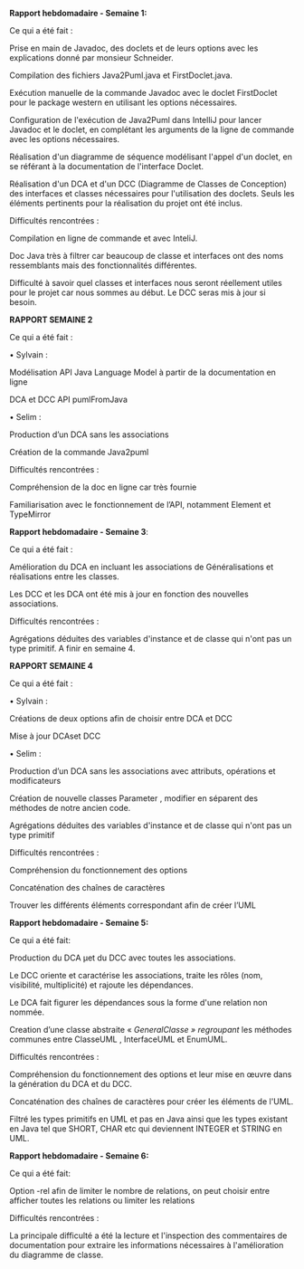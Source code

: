 ﻿
**Rapport hebdomadaire - Semaine 1:**

Ce qui a été fait :

Prise en main de Javadoc, des doclets et de leurs options avec les explications donné par monsieur Schneider.

Compilation des fichiers Java2Puml.java et FirstDoclet.java.

Exécution manuelle de la commande Javadoc avec le doclet FirstDoclet pour le package western en utilisant les options nécessaires.

Configuration de l'exécution de Java2Puml dans IntelliJ pour lancer Javadoc et le doclet, en complétant les arguments de la ligne de commande avec les options nécessaires.

Réalisation d'un diagramme de séquence modélisant l'appel d'un doclet, en se référant à la documentation de l'interface Doclet.

Réalisation d'un DCA et d'un DCC (Diagramme de Classes de Conception) des interfaces et classes nécessaires pour l'utilisation des doclets. Seuls les éléments pertinents pour la réalisation du projet ont été inclus.

Difficultés rencontrées :

Compilation en ligne de commande et avec InteliJ.

Doc Java très à filtrer car beaucoup de classe et interfaces ont des noms ressemblants mais des fonctionnalités différentes.

Difficulté à savoir quel classes et interfaces nous seront réellement utiles pour le projet car nous sommes au début. Le DCC seras mis à jour si besoin. 


**RAPPORT SEMAINE 2**

Ce qui a été fait : 

•    Sylvain :

Modélisation API Java Language Model à partir de la documentation en ligne

DCA et DCC API pumlFromJava

•    Selim : 

Production d’un DCA sans les associations

Création de la commande Java2puml

Difficultés rencontrées :

Compréhension de la doc en ligne car très fournie

Familiarisation avec le fonctionnement de l’API, notamment Element et TypeMirror


**Rapport hebdomadaire - Semaine 3**:

Ce qui a été fait :

Amélioration du DCA en incluant les associations de Généralisations et réalisations entre les classes.

Les DCC et les DCA ont été mis à jour en fonction des nouvelles associations.

Difficultés rencontrées :

Agrégations déduites des variables d'instance et de classe qui n'ont pas un type primitif. A finir en semaine 4.

**RAPPORT SEMAINE 4**

Ce qui a été fait : 

•    Sylvain :

Créations de deux options afin de choisir entre DCA et DCC

Mise à jour DCAset DCC

•    Selim : 

Production d’un DCA sans les associations avec attributs, opérations et modificateurs

Création de nouvelle classes Parameter , modifier en séparent des méthodes de notre ancien code.

Agrégations déduites des variables d'instance et de classe qui n'ont pas un type primitif

Difficultés rencontrées :

Compréhension du fonctionnement des options

Concaténation des chaînes de caractères

Trouver les différents éléments correspondant afin de créer l’UML

**Rapport hebdomadaire - Semaine 5:**

Ce qui a été fait:

Production du DCA µet du DCC avec toutes les associations.

Le DCC oriente et caractérise les associations, traite les rôles (nom, visibilité, multiplicité) et rajoute les dépendances.

Le DCA fait figurer les dépendances sous la forme d'une relation non nommée.

Creation d’une classe abstraite « *GeneralClasse » regroupant* les méthodes communes entre ClasseUML , InterfaceUML et EnumUML. 

Difficultés rencontrées :

Compréhension du fonctionnement des options et leur mise en œuvre dans la génération du DCA et du DCC.

Concaténation des chaînes de caractères pour créer les éléments de l'UML.

Filtré les types primitifs en UML et pas en Java ainsi que les types existant en Java tel que SHORT, CHAR etc qui deviennent INTEGER et STRING en UML.

**Rapport hebdomadaire - Semaine 6:**

Ce qui a été fait:

Option -rel afin de limiter le nombre de relations, on peut choisir entre afficher toutes les relations ou limiter les relations

Difficultés rencontrées :

La principale difficulté a été la lecture et l'inspection des commentaires de documentation pour extraire les informations nécessaires à l'amélioration du diagramme de classe. 


